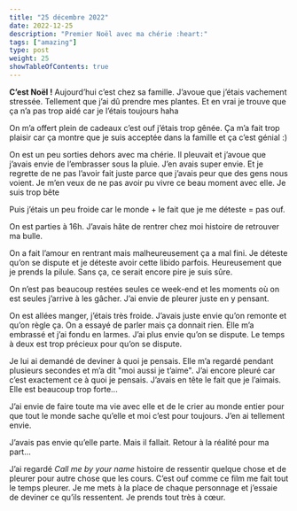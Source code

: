 ```yaml
---
title: "25 décembre 2022"
date: 2022-12-25
description: "Premier Noël avec ma chérie :heart:"
tags: ["amazing"]
type: post
weight: 25
showTableOfContents: true
---
```


**C’est Noël !** Aujourd’hui c’est chez sa famille. J’avoue que j’étais vachement stressée. Tellement que j’ai dû prendre mes plantes. Et en vrai je trouve que ça n’a pas trop aidé car je l’étais toujours haha

On m’a offert plein de cadeaux c’est ouf j’étais trop gênée. Ça m’a fait trop plaisir car ça montre que je suis acceptée dans la famille et ça c’est génial :)

On est un peu sorties dehors avec ma chérie. Il pleuvait et j’avoue que j’avais envie de l’embrasser sous la pluie. J’en avais super envie. Et je regrette de ne pas l’avoir fait juste parce que j’avais peur que des gens nous voient. Je m’en veux de ne pas avoir pu vivre ce beau moment avec elle. Je suis trop bête

Puis j’étais un peu froide car le monde + le fait que je me déteste = pas ouf.

On est parties à 16h. J’avais hâte de rentrer chez moi histoire de retrouver ma bulle.

On a fait l’amour en rentrant mais malheureusement ça a mal fini. Je déteste qu’on se dispute et je déteste avoir cette libido parfois. Heureusement que je prends la pilule. Sans ça, ce serait encore pire je suis sûre.

On n’est pas beaucoup restées seules ce week-end et les moments où on est seules j’arrive à les gâcher. J’ai envie de pleurer juste en y pensant.

On est allées manger, j’étais très froide. J’avais juste envie qu’on remonte et qu’on règle ça. On a essayé de parler mais ça donnait rien. Elle m’a embrassé et j’ai fondu en larmes. J’ai plus envie qu’on se dispute. Le temps à deux est trop précieux pour qu’on se dispute.

Je lui ai demandé de deviner à quoi je pensais. Elle m’a regardé pendant plusieurs secondes et m’a dit "moi aussi je t’aime". J’ai encore pleuré car c’est exactement ce à quoi je pensais. J’avais en tête le fait que je l’aimais. Elle est beaucoup trop forte...

J’ai envie de faire toute ma vie avec elle et de le crier au monde entier pour que tout le monde sache qu’elle et moi c’est pour toujours. J’en ai tellement envie.

J’avais pas envie qu’elle parte. Mais il fallait. Retour à la réalité pour ma part...

J’ai regardé *Call me by your name* histoire de ressentir quelque chose et de pleurer pour autre chose que les cours. C’est ouf comme ce film me fait tout le temps pleurer. Je me mets à la place de chaque personnage et j’essaie de deviner ce qu’ils ressentent. Je prends tout très à cœur.